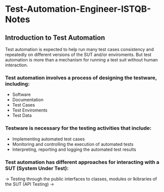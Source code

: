 # Test-Automation-Engineer-ISTQB-Notes


## Introduction to Test Automation

Test automation is expected to help run many test cases consistency and repeatedly on different versions of the SUT and/or enviroments. But test automation is more than a mechanism for running a test suit without human interaction. 

### Test automation involves a process of designing the testware, including:

- Software
- Documentation
- Test Cases
- Test Enviroments 
- Test Data


### Testware is necessary for the testing activities that include:

- Implementing automated test cases 
- Monitoring and controlling the execution of automated tests
- Interpreting, reporting and logging the automated test results


### Test automation has different approaches for interacting with a SUT (System Under Test):

-> Testing through the public interfaces to classes, modules or lkibraries of the SUT (API Testing)
->
